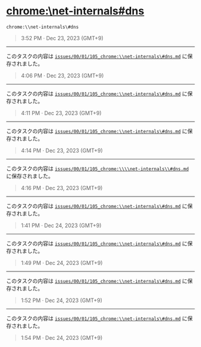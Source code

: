 # [chrome:\\net-internals\#dns](https://github.com/noraworld/github-actions-sandbox/issues/105)
`chrome:\\net-internals\#dns`

> 3:52 PM · Dec 23, 2023 (GMT+9)

---

このタスクの内容は [`issues/00/01/105_chrome:\\net-internals\#dns.md`](https://github.com/noraworld/github-actions-sandbox/blob/main/issues/00/01/105_chrome:\\net-internals\%23dns.md) に保存されました。

> 4:06 PM · Dec 23, 2023 (GMT+9)

---

このタスクの内容は [`issues/00/01/105_chrome:\\net-internals\#dns.md`](https://github.com/noraworld/github-actions-sandbox/blob/main/issues/00/01/105_chrome:\\net-internals\%23dns.md) に保存されました。

> 4:11 PM · Dec 23, 2023 (GMT+9)

---

このタスクの内容は [`issues/00/01/105_chrome:\\net-internals\#dns.md`](https://github.com/noraworld/github-actions-sandbox/blob/main/issues/00/01/105_chrome:\\net-internals\%23dns.md) に保存されました。

> 4:14 PM · Dec 23, 2023 (GMT+9)

---

このタスクの内容は [`issues/00/01/105_chrome:\\\\net-internals\\#dns.md`](https://github.com/noraworld/github-actions-sandbox/blob/main/issues/00/01/105_chrome:\\\\net-internals\\%23dns.md) に保存されました。

> 4:16 PM · Dec 23, 2023 (GMT+9)

---

このタスクの内容は [`issues/00/01/105_chrome:\\net-internals\#dns.md`](https://github.com/noraworld/github-actions-sandbox/blob/main/issues/00/01/105_chrome:\\net-internals\%23dns.md) に保存されました。

> 1:41 PM · Dec 24, 2023 (GMT+9)

---

このタスクの内容は [`issues/00/01/105_chrome:\\net-internals\#dns.md`](https://github.com/noraworld/github-actions-sandbox/blob/main/issues/00/01/105_chrome:\\net-internals\%23dns.md) に保存されました。

> 1:49 PM · Dec 24, 2023 (GMT+9)

---

このタスクの内容は [`issues/00/01/105_chrome:\\net-internals\#dns.md`](https://github.com/noraworld/github-actions-sandbox/blob/main/issues/00/01/105_chrome:\\net-internals\%23dns.md) に保存されました。

> 1:52 PM · Dec 24, 2023 (GMT+9)

---

このタスクの内容は [`issues/00/01/105_chrome:\\net-internals\#dns.md`](https://github.com/noraworld/github-actions-sandbox/blob/main/issues/00/01/105_chrome:%5C%5Cnet-internals%5C%23dns.md) に保存されました。

> 1:54 PM · Dec 24, 2023 (GMT+9)
